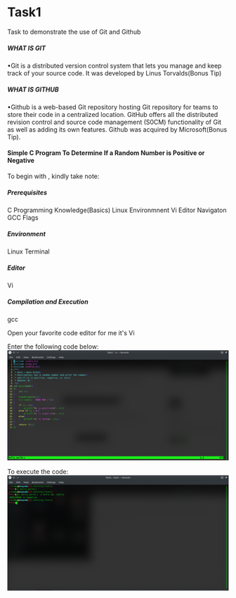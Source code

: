 # Task1
Task to demonstrate the use of Git and Github

##### WHAT IS GIT

•Git is a distributed version control system that lets you manage and keep track of your source code. It was developed by Linus Torvalds(Bonus Tip)

#####  WHAT IS GITHUB

•Github is a web-based Git repository hosting Git repository for teams to store their code in a centralized location. GitHub offers all the distributed revision control and source code management (S0CM) functionality of Git as well as adding its own features.
Github was acquired by Microsoft(Bonus Tip).

#### Simple C Program To Determine If a Random Number is Positive or Negative
To begin with , kindly take note:
##### Prerequisites
C Programming Knowledge(Basics)
Linux Environmnent 
Vi Editor Navigaton
GCC Flags 
##### Environment
Linux Terminal
##### Editor
Vi 
##### Compilation and Execution
gcc

Open your favorite code editor for me it's Vi

Enter the following code below:
![](code.png)

To execute the code:
![](exec.png)


  
